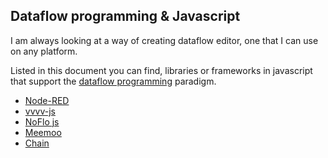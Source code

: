 ## Dataflow programming & Javascript

I am always looking at a way of creating dataflow editor, one that I can use on any platform.

Listed in this document you can find, libraries or frameworks in javascript that support the [dataflow programming](https://en.wikipedia.org/wiki/Dataflow_programming) paradigm.

  * [Node-RED](http://nodered.org/)
  * [vvvv-js](http://www.vvvvjs.com/)
  * [NoFlo js](https://noflojs.org/)
  * [Meemoo](http://meemoo.org/)
  * [Chain](https://mimorisuzuko.github.io/chain/)
